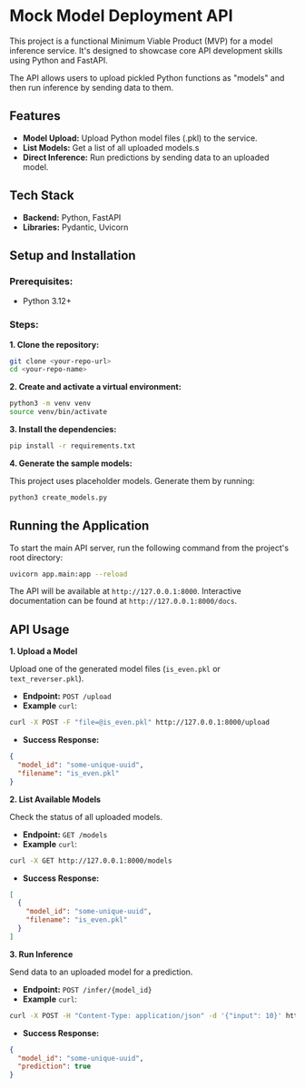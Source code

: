 # Mock Model Deployment API
This project is a functional Minimum Viable Product (MVP) for a model inference service. It's designed to showcase core API development skills using Python and FastAPI.

The API allows users to upload pickled Python functions as "models" and then run inference by sending data to them.

## Features
- **Model Upload:** Upload Python model files (.pkl) to the service.
- **List Models:** Get a list of all uploaded models.s
- **Direct Inference:** Run predictions by sending data to an uploaded model.

## Tech Stack
- **Backend:** Python, FastAPI
- **Libraries:** Pydantic, Uvicorn

## Setup and Installation
### Prerequisites:

- Python 3.12+

### Steps:

**1. Clone the repository:**

```bash
git clone <your-repo-url>
cd <your-repo-name>
```

**2. Create and activate a virtual environment:**

```bash
python3 -m venv venv
source venv/bin/activate
```

**3. Install the dependencies:**
```bash
pip install -r requirements.txt
```

**4. Generate the sample models:**

This project uses placeholder models. Generate them by running:

```bash
python3 create_models.py
```

## Running the Application
To start the main API server, run the following command from the project's root directory:

```bash
uvicorn app.main:app --reload
```
The API will be available at `http://127.0.0.1:8000`. Interactive documentation can be found at `http://127.0.0.1:8000/docs`.

## API Usage
**1. Upload a Model**

Upload one of the generated model files (`is_even.pkl` or `text_reverser.pkl`).

- **Endpoint:** `POST /upload`
- **Example** `curl`:
```bash
curl -X POST -F "file=@is_even.pkl" http://127.0.0.1:8000/upload
```
- **Success Response:**
```json
{
  "model_id": "some-unique-uuid",
  "filename": "is_even.pkl"
}
```

**2. List Available Models**

Check the status of all uploaded models.
- **Endpoint:** `GET /models`
- **Example** `curl`:

```bash
curl -X GET http://127.0.0.1:8000/models
```
- **Success Response:**
```json
[
  {
    "model_id": "some-unique-uuid",
    "filename": "is_even.pkl"
  }
]
```

**3. Run Inference**

Send data to an uploaded model for a prediction.
- **Endpoint:** `POST /infer/{model_id}`
- **Example** `curl`:

```bash
curl -X POST -H "Content-Type: application/json" -d '{"input": 10}' http://127.0.0.1:8000/infer/some-unique-uuid
```
- **Success Response:**
```json
{
  "model_id": "some-unique-uuid",
  "prediction": true
}
```
